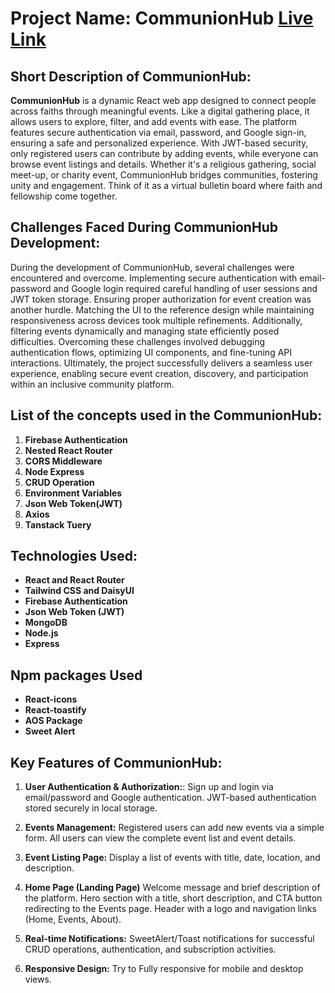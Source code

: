 # Project Name: CommunionHub [Live Link](https://easy-communion-hub.web.app)


## Short Description of CommunionHub:
**CommunionHub** is a dynamic React web app designed to connect people across faiths through meaningful events. Like a digital gathering place, it allows users to explore, filter, and add events with ease. The platform features secure authentication via email, password, and Google sign-in, ensuring a safe and personalized experience. With JWT-based security, only registered users can contribute by adding events, while everyone can browse event listings and details. Whether it's a religious gathering, social meet-up, or charity event, CommunionHub bridges communities, fostering unity and engagement. Think of it as a virtual bulletin board where faith and fellowship come together.


## Challenges Faced During CommunionHub Development: 
During the development of CommunionHub, several challenges were encountered and overcome. Implementing secure authentication with email-password and Google login required careful handling of user sessions and JWT token storage. Ensuring proper authorization for event creation was another hurdle. Matching the UI to the reference design while maintaining responsiveness across devices took multiple refinements. Additionally, filtering events dynamically and managing state efficiently posed difficulties. Overcoming these challenges involved debugging authentication flows, optimizing UI components, and fine-tuning API interactions. Ultimately, the project successfully delivers a seamless user experience, enabling secure event creation, discovery, and participation within an inclusive community platform.

## List of the concepts used in the CommunionHub:
1. **Firebase Authentication**
2. **Nested React Router**
3. **CORS Middleware**
4. **Node Express**
5. **CRUD Operation**
6. **Environment Variables**
7. **Json Web Token(JWT)**
8. **Axios**
9. **Tanstack Tuery**

## Technologies Used:
- **React and React Router**
- **Tailwind CSS and DaisyUI**
- **Firebase Authentication**
- **Json Web Token (JWT)**
- **MongoDB**
- **Node.js**
- **Express**

## Npm packages Used
- **React-icons**
- **React-toastify**
- **AOS Package**
- **Sweet Alert**


## Key Features of CommunionHub:
1. **User Authentication & Authorization:**:  Sign up and login via email/password and Google authentication. JWT-based authentication stored securely in local storage.

2. **Events Management:** Registered users can add new events via a simple form.
All users can view the complete event list and event details.

3. **Event Listing Page:** Display a list of events with title, date, location, and description.

4. **Home Page (Landing Page)** Welcome message and brief description of the platform.
Hero section with a title, short description, and CTA button redirecting to the Events page. Header with a logo and navigation links (Home, Events, About).

5. **Real-time Notifications:** SweetAlert/Toast notifications for successful CRUD operations, authentication, and subscription activities.

6. **Responsive Design:** Try to Fully responsive for mobile and desktop views.





